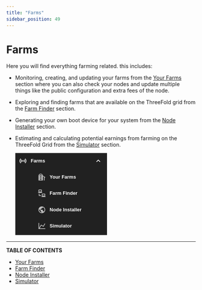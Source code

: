 ```yaml
---
title: "Farms"
sidebar_position: 49
---
```


# Farms

Here you will find everything farming related. this includes:

- Monitoring, creating, and updating your farms from the [Your Farms](./your_farms) section where you can also check your nodes and update multiple things like the public configuration and extra fees of the node.
- Exploring and finding farms that are available on the ThreeFold grid from the [Farm Finder](./farms_finder) section.
- Generating your own boot device for your system from the [Node Installer](./node_installer) section.
- Estimating and calculating potential earnings from farming on the ThreeFold Grid from the [Simulator](./simulator) section.

   ![](./img/sidebar_3.png)

***

**TABLE OF CONTENTS**

- [Your Farms](./your_farms)
- [Farm Finder](./farms_finder)
- [Node Installer](./node_installer)
- [Simulator](./simulator)
